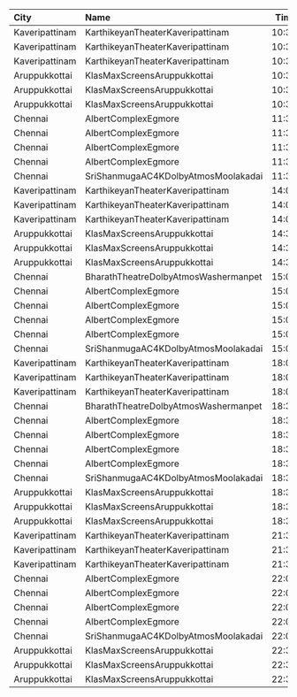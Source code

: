 | City           | Name                                 |  Time | Type        | Price | Capacity | Booked |
| :------------- | :----------------------------------- | ----: | :---------- | ----: | -------: | -----: |
| Kaveripattinam | KarthikeyanTheaterKaveripattinam     | 10:30 | BoxLeft     |   50₹ |       18 |     18 |
| Kaveripattinam | KarthikeyanTheaterKaveripattinam     | 10:30 | BoxRight    |   50₹ |       18 |     18 |
| Kaveripattinam | KarthikeyanTheaterKaveripattinam     | 10:30 | FirstClass  |   50₹ |      288 |      0 |
| Aruppukkottai  | KlasMaxScreensAruppukkottai          | 10:30 | Executive   |   70₹ |       96 |     96 |
| Aruppukkottai  | KlasMaxScreensAruppukkottai          | 10:30 | Premium     |   50₹ |      416 |    345 |
| Aruppukkottai  | KlasMaxScreensAruppukkottai          | 10:30 | Basic       |   50₹ |       46 |     46 |
| Chennai        | AlbertComplexEgmore                  | 11:30 | Balcony     |  110₹ |      334 |    223 |
| Chennai        | AlbertComplexEgmore                  | 11:30 | FirstClass  |   95₹ |      384 |    256 |
| Chennai        | AlbertComplexEgmore                  | 11:30 | SecondClass |   75₹ |      288 |    192 |
| Chennai        | AlbertComplexEgmore                  | 11:30 | ThirdClass  |   50₹ |       80 |     48 |
| Chennai        | SriShanmugaAC4KDolbyAtmosMoolakadai  | 11:30 | FirstClass  |  110₹ |      682 |    350 |
| Kaveripattinam | KarthikeyanTheaterKaveripattinam     | 14:00 | BoxLeft     |   50₹ |       18 |     18 |
| Kaveripattinam | KarthikeyanTheaterKaveripattinam     | 14:00 | BoxRight    |   50₹ |       18 |     18 |
| Kaveripattinam | KarthikeyanTheaterKaveripattinam     | 14:00 | FirstClass  |   50₹ |      288 |      0 |
| Aruppukkottai  | KlasMaxScreensAruppukkottai          | 14:30 | Executive   |   70₹ |       96 |     96 |
| Aruppukkottai  | KlasMaxScreensAruppukkottai          | 14:30 | Premium     |   50₹ |      416 |    345 |
| Aruppukkottai  | KlasMaxScreensAruppukkottai          | 14:30 | Basic       |   50₹ |       46 |     46 |
| Chennai        | BharathTheatreDolbyAtmosWashermanpet | 15:00 | FirstClass  |  130₹ |      647 |    324 |
| Chennai        | AlbertComplexEgmore                  | 15:00 | Balcony     |  110₹ |      334 |    223 |
| Chennai        | AlbertComplexEgmore                  | 15:00 | FirstClass  |   95₹ |      384 |    256 |
| Chennai        | AlbertComplexEgmore                  | 15:00 | SecondClass |   75₹ |      288 |    192 |
| Chennai        | AlbertComplexEgmore                  | 15:00 | ThirdClass  |   50₹ |       80 |     48 |
| Chennai        | SriShanmugaAC4KDolbyAtmosMoolakadai  | 15:00 | FirstClass  |  110₹ |      682 |    350 |
| Kaveripattinam | KarthikeyanTheaterKaveripattinam     | 18:00 | BoxLeft     |   50₹ |       18 |     18 |
| Kaveripattinam | KarthikeyanTheaterKaveripattinam     | 18:00 | BoxRight    |   50₹ |       18 |     18 |
| Kaveripattinam | KarthikeyanTheaterKaveripattinam     | 18:00 | FirstClass  |   50₹ |      288 |      0 |
| Chennai        | BharathTheatreDolbyAtmosWashermanpet | 18:30 | FirstClass  |  130₹ |      647 |    324 |
| Chennai        | AlbertComplexEgmore                  | 18:30 | Balcony     |  110₹ |      334 |    223 |
| Chennai        | AlbertComplexEgmore                  | 18:30 | FirstClass  |   95₹ |      384 |    256 |
| Chennai        | AlbertComplexEgmore                  | 18:30 | SecondClass |   75₹ |      288 |    192 |
| Chennai        | AlbertComplexEgmore                  | 18:30 | ThirdClass  |   50₹ |       80 |     48 |
| Chennai        | SriShanmugaAC4KDolbyAtmosMoolakadai  | 18:30 | FirstClass  |  110₹ |      682 |    350 |
| Aruppukkottai  | KlasMaxScreensAruppukkottai          | 18:30 | Executive   |   70₹ |       96 |     96 |
| Aruppukkottai  | KlasMaxScreensAruppukkottai          | 18:30 | Premium     |   50₹ |      416 |    345 |
| Aruppukkottai  | KlasMaxScreensAruppukkottai          | 18:30 | Basic       |   50₹ |       46 |     46 |
| Kaveripattinam | KarthikeyanTheaterKaveripattinam     | 21:30 | BoxLeft     |   50₹ |       18 |     18 |
| Kaveripattinam | KarthikeyanTheaterKaveripattinam     | 21:30 | BoxRight    |   50₹ |       18 |     18 |
| Kaveripattinam | KarthikeyanTheaterKaveripattinam     | 21:30 | FirstClass  |   50₹ |      288 |      0 |
| Chennai        | AlbertComplexEgmore                  | 22:00 | Balcony     |  110₹ |      334 |    223 |
| Chennai        | AlbertComplexEgmore                  | 22:00 | FirstClass  |   95₹ |      384 |    256 |
| Chennai        | AlbertComplexEgmore                  | 22:00 | SecondClass |   75₹ |      288 |    192 |
| Chennai        | AlbertComplexEgmore                  | 22:00 | ThirdClass  |   50₹ |       80 |     48 |
| Chennai        | SriShanmugaAC4KDolbyAtmosMoolakadai  | 22:00 | FirstClass  |  110₹ |      682 |    350 |
| Aruppukkottai  | KlasMaxScreensAruppukkottai          | 22:30 | Executive   |   70₹ |       96 |     96 |
| Aruppukkottai  | KlasMaxScreensAruppukkottai          | 22:30 | Premium     |   50₹ |      416 |    345 |
| Aruppukkottai  | KlasMaxScreensAruppukkottai          | 22:30 | Basic       |   50₹ |       46 |     46 |